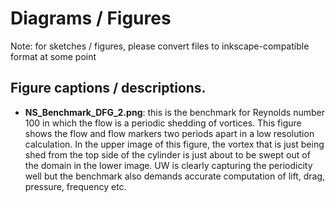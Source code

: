 # Diagrams / Figures

<!-- Diagrams files - such as inkscape drawing originals / illustrator files and all that -->

Note: for sketches / figures, please convert files to inkscape-compatible format at some point

## Figure captions / descriptions. 

  - **NS_Benchmark_DFG_2.png**: this is the benchmark for Reynolds number 100 in which the flow is a periodic shedding of vortices. 
    This figure shows the flow and flow markers two periods apart in a low resolution calculation. In the upper image of this figure, the vortex that is just being
    shed from the top side of the cylinder is just about to be swept out of the domain in the lower image. UW is clearly capturing the
    periodicity well but the benchmark also demands accurate computation of lift, drag, pressure, frequency etc. 

